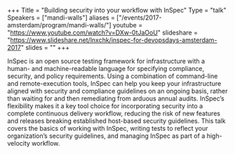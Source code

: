+++
Title = "Building security into your workflow with InSpec"
Type = "talk"
Speakers = ["mandi-walls"]
aliases = ["/events/2017-amsterdam/program/mandi-walls/"]
youtube = "https://www.youtube.com/watch?v=DXw-0tJaOoU"
slideshare = "https://www.slideshare.net/lnxchk/inspec-for-devopsdays-amsterdam-2017"
slides = ""
+++

InSpec is an open source testing framework for infrastructure with a human- and machine-readable language for specifying compliance, security, and policy requirements. Using a combination of command-line and remote-execution tools, InSpec can help you keep your infrastructure aligned with security and compliance guidelines on an ongoing basis, rather than waiting for and then remediating from arduous annual audits. InSpec’s flexibility makes it a key tool choice for incorporating security into a complete continuous delivery workflow, reducing the risk of new features and releases breaking established host-based security guidelines. This talk covers the basics of working with InSpec, writing tests to reflect your organization’s security guidelines, and managing InSpec as part of a high-velocity workflow.
